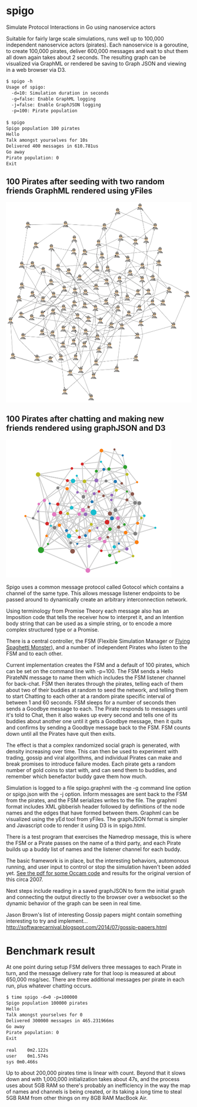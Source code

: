 spigo
=====

Simulate Protocol Interactions in Go using nanoservice actors

Suitable for fairly large scale simulations, runs well up to 100,000 independent nanoservice actors (pirates). Each nanoservice is a goroutine, to create 100,000 pirates, deliver 600,000 messages and wait to shut them all down again takes about 2 seconds. The resulting graph can be visualized via GraphML or rendered be saving to Graph JSON and viewing in a web browser via D3.
```
$ spigo -h
Usage of spigo:
  -d=10: Simulation duration in seconds
  -g=false: Enable GraphML logging
  -j=false: Enable GraphJSON logging
  -p=100: Pirate population
  
$ spigo
Spigo population 100 pirates
Hello
Talk amongst yourselves for 10s
Delivered 400 messages in 610.781us
Go away
Pirate population: 0     
Exit
```
100 Pirates after seeding with two random friends GraphML rendered using yFiles
-----------
![100 pirates seeded with two random friends each](spigo100x2.png)

100 Pirates after chatting and making new friends rendered using graphJSON and D3
-----------
![100 pirates after chatting](spigo-100-json.png)

Spigo uses a common message protocol called Gotocol which contains a channel of the same type. This allows message listener endpoints to be passed around to dynamically create an arbitrary interconnection network.

Using terminology from Promise Theory each message also has an Imposition code that tells the receiver how to interpret it, and an Intention body string that can be used as a simple string, or to encode a more complex structured type or a Promise.

There is a central controller, the FSM (Flexible Simulation Manager or [Flying Spaghetti Monster](http://www.venganza.org/about/)), and a number of independent Pirates who listen to the FSM and to each other.

Current implementation creates the FSM and a default of 100 pirates, which can be set on the command line with -p=100. The FSM sends a Hello PirateNN message to name them which includes the FSM listener channel for back-chat. FSM then iterates through the pirates, telling each of them about two of their buddies at random to seed the network, and telling them to start Chatting to each other at a random pirate specific interval of between 1 and 60 seconds. FSM sleeps for a number of seconds then sends a Goodbye message to each. The Pirate responds to messages until it's told to Chat, then it also wakes up every second and tells one of its buddies about another one until it gets a Goodbye message, then it quits and confirms by sending a Goodbye message back to the FSM. FSM counts down until all the Pirates have quit then exits.

The effect is that a complex randomized social graph is generated, with density increasing over time. This can then be used to experiment with trading, gossip and viral algorithms, and individual Pirates can make and break promises to introduce failure modes. Each pirate gets a random number of gold coins to start with, and can send them to buddies, and remember which benefactor buddy gave them how much.

Simulation is logged to a file spigo.graphml with the -g command line option or spigo.json with the -j option. Inform messages are sent back to the FSM from the pirates, and the FSM serializes writes to the file. The graphml format includes XML gibberish header followed by definitions of the node names and the edges that have formed between them. Graphml can be visualized using the yEd tool from yFiles. The graphJSON format is simpler and Javascript code to render it using D3 is in spigo.html.

There is a test program that exercises the Namedrop message, this is where the FSM or a Pirate passes on the name of a third party, and each Pirate builds up a buddy list of names and the listener channel for each buddy.

The basic framework is in place, but the interesting behaviors, automonous running, and user input to control or stop the simulation haven't been added yet. [See the pdf for some Occam code](SkypeSim07.pdf) and results for the original version of this circa 2007.

Next steps include reading in a saved graphJSON to form the initial graph and connecting the output directly to the browser over a websocket so the dynamic behavior of the graph can be seen in real time.

Jason Brown's list of interesting Gossip papers might contain something interesting to try and implement... http://softwarecarnival.blogspot.com/2014/07/gossip-papers.html

Benchmark result
================
At one point during setup FSM delivers three messages to each Pirate in turn, and the message delivery rate for that loop is measured at about 650,000 msg/sec. There are three additional messages per pirate in each run, plus whatever chatting occurs.
```
$ time spigo -d=0 -p=100000
Spigo population 100000 pirates
Hello
Talk amongst yourselves for 0
Delivered 300000 messages in 465.231966ms
Go away
Pirate population: 0        
Exit

real	0m2.122s
user	0m1.574s
sys	0m0.466s
```

Up to about 200,000 pirates time is linear with count. Beyond that it slows down and with 1,000,000 initialization takes about 47s, and the process uses about 5GB RAM so there's probably an inefficiency in the way the map of names and channels is being created, or its taking a long time to steal 5GB RAM from other things on my 8GB RAM MacBook Air.

